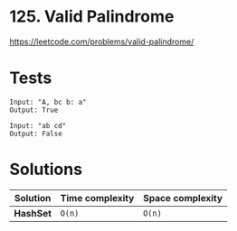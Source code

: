 # 125. Valid Palindrome

https://leetcode.com/problems/valid-palindrome/


# Tests

```
Input: "A, bc b: a"
Output: True
```

```
Input: "ab cd"
Output: False
```


# Solutions

| Solution      | Time complexity | Space complexity |
|---------------|-----------------|------------------|
| **HashSet**   | `O(n)`          | `O(n)`           |
